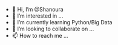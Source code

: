 - 👋 Hi, I’m @Shanoura
- 👀 I’m interested in ...
- 🌱 I’m currently learning Python/Big Data
- 💞️ I’m looking to collaborate on ...
- 📫 How to reach me ...

<!---
Shanoura/Shanoura is a ✨ special ✨ repository because its `README.md` (this file) appears on your GitHub profile.
You can click the Preview link to take a look at your changes.
--->
